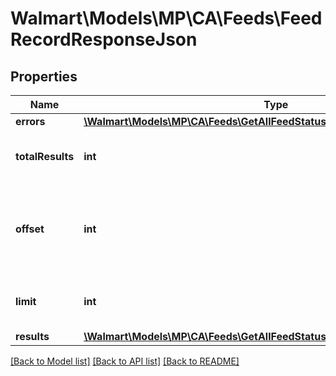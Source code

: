 # Walmart\Models\MP\CA\Feeds\FeedRecordResponseJson

## Properties

Name | Type | Description | Notes
------------ | ------------- | ------------- | -------------
**errors** | [**\Walmart\Models\MP\CA\Feeds\GetAllFeedStatuses200ResponseErrorsInner[]**](GetAllFeedStatuses200ResponseErrorsInner.md) |  | [optional]
**totalResults** | **int** | Total number of feeds returned | [optional]
**offset** | **int** | The object response to the starting number, where 0 is the first available | [optional]
**limit** | **int** | The number of items to be returned | [optional]
**results** | [**\Walmart\Models\MP\CA\Feeds\GetAllFeedStatuses200ResponseResults**](GetAllFeedStatuses200ResponseResults.md) |  | [optional]


[[Back to Model list]](./) [[Back to API list]](../../../../../README.md#supported-apis) [[Back to README]](../../../../../README.md)
